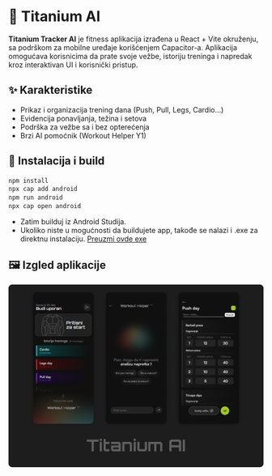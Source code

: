 
# 📱 Titanium AI

**Titanium Tracker AI** je fitness aplikacija izrađena u React + Vite okruženju, sa podrškom za mobilne uređaje korišćenjem Capacitor-a. Aplikacija omogućava korisnicima da prate svoje vežbe, istoriju treninga i napredak kroz interaktivan UI i korisnički pristup.

## ✨ Karakteristike
- Prikaz i organizacija trening dana (Push, Pull, Legs, Cardio...)
- Evidencija ponavljanja, težina i setova
- Podrška za vežbe sa i bez opterećenja
- Brzi AI pomoćnik (Workout Helper Y1)

## 📲 Instalacija i build

```bash
npm install
npx cap add android
npm run android
npx cap open android
```
- Zatim builduj iz Android Studija.
- Ukoliko niste u mogućnosti da buildujete app, takođe se nalazi i .exe za direktnu instalaciju.
[Preuzmi ovde exe](https://mega.nz/file/yQViTJBD#SK2_EzMux9xXyj5WeuTjdlc2ANOBxluBtDQ7Zt1980E)

## 🖼️ Izgled aplikacije

![image alt](https://github.com/mitic52/titanium-ai/blob/main/banner.png?raw=true)
